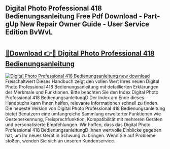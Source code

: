 ## Digital Photo Professional 418 Bedienungsanleitung Free Pdf Download - Part-gUp New Repair Owner Guide - User Service Edition BvWvL

# <h2><a href="http://df4jfst.blite.top/?on=Digital+Photo+Professional+418+Bedienungsanleitung">🔗Download 👉🔴 Digital Photo Professional 418 Bedienungsanleitung</a></h2>

[![Digital Photo Professional 418 Bedienungsanleitung new download](https://i.imgur.com/lujVjoI.png)](http://df4jfst.blite.top/?on=Digital+Photo+Professional+418+Bedienungsanleitung)
Freischaltwert Dieses Handbuch zeigt den vollen Wert Ihres neuen Digital Photo Professional 418 Bedienungsanleitung mit detaillierten Erklärungen der Merkmale und Funktionen. Bitte beachten Sie den Index Digital Photo Professional 418 BedienungsanleitungD Der Index am Ende dieses Handbuchs kann Ihnen helfen, relevante Informationen schnell zu finden. Die neueste Version von Digital Photo Professional 418 Bedienungsanleitung bietet Benutzern eine umfangreiche Sammlung erweiterter Funktionen wie Gestenerkennung, Freisprechfunktion, Kompatibilität mit mehreren Geräten und personalisierte Empfehlungen. Wir hoffen, dass das Digital Photo Professional 418 BedienungsanleitungD Ihnen wertvolle Einblicke gegeben hat, um Ihr neues Gerät in Schwung zu bringen. Wenn Sie auf Probleme stoßen, wenden Sie sich an unseren Kundenservice.
